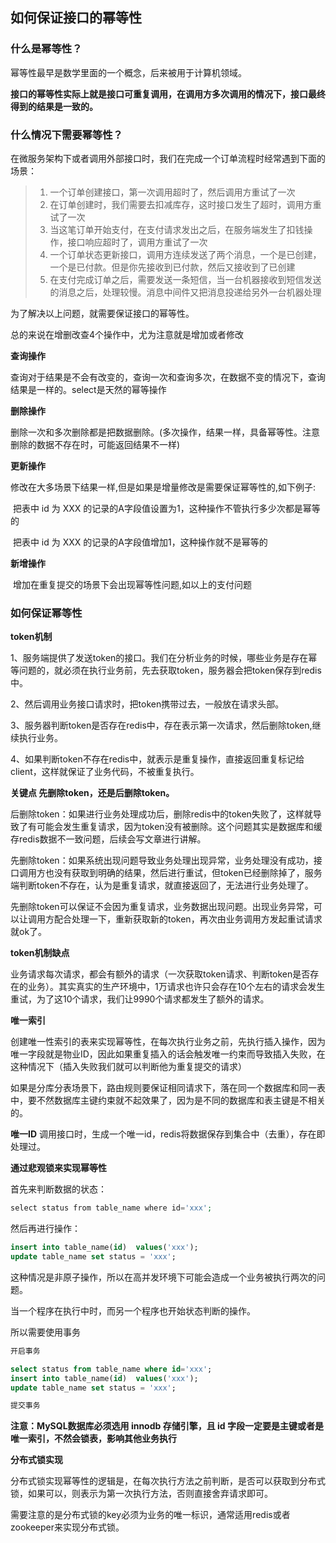 ## 如何保证接口的幂等性

### 什么是幂等性？

幂等性最早是数学里面的一个概念，后来被用于计算机领域。

**接口的幂等性实际上就是接口可重复调用，在调用方多次调用的情况下，接口最终得到的结果是一致的。**



### 什么情况下需要幂等性？

在微服务架构下或者调用外部接口时，我们在完成一个订单流程时经常遇到下面的场景：

> 1. 一个订单创建接口，第一次调用超时了，然后调用方重试了一次
> 2. 在订单创建时，我们需要去扣减库存，这时接口发生了超时，调用方重试了一次
> 3. 当这笔订单开始支付，在支付请求发出之后，在服务端发生了扣钱操作，接口响应超时了，调用方重试了一次
> 4. 一个订单状态更新接口，调用方连续发送了两个消息，一个是已创建，一个是已付款。但是你先接收到已付款，然后又接收到了已创建
> 5. 在支付完成订单之后，需要发送一条短信，当一台机器接收到短信发送的消息之后，处理较慢。消息中间件又把消息投递给另外一台机器处理

为了解决以上问题，就需要保证接口的幂等性。

总的来说在增删改查4个操作中，尤为注意就是增加或者修改

**查询操作**

​     查询对于结果是不会有改变的，查询一次和查询多次，在数据不变的情况下，查询结果是一样的。select是天然的幂等操作

**删除操作**

​    删除一次和多次删除都是把数据删除。(多次操作，结果一样，具备幂等性。注意删除的数据不存在时，可能返回结果不一样)

**更新操作**

​	修改在大多场景下结果一样,但是如果是增量修改是需要保证幂等性的,如下例子:

​	把表中 id 为 XXX 的记录的A字段值设置为1，这种操作不管执行多少次都是幂等的

​	把表中 id 为 XXX 的记录的A字段值增加1，这种操作就不是幂等的

**新增操作**

​	增加在重复提交的场景下会出现幂等性问题,如以上的支付问题



### 如何保证幂等性

**token机制**

1、服务端提供了发送token的接口。我们在分析业务的时候，哪些业务是存在幂等问题的，就必须在执行业务前，先去获取token，服务器会把token保存到redis中。

2、然后调用业务接口请求时，把token携带过去，一般放在请求头部。

3、服务器判断token是否存在redis中，存在表示第一次请求，然后删除token,继续执行业务。

4、如果判断token不存在redis中，就表示是重复操作，直接返回重复标记给client，这样就保证了业务代码，不被重复执行。

**关键点 先删除token，还是后删除token。**

后删除token：如果进行业务处理成功后，删除redis中的token失败了，这样就导致了有可能会发生重复请求，因为token没有被删除。这个问题其实是数据库和缓存redis数据不一致问题，后续会写文章进行讲解。

先删除token：如果系统出现问题导致业务处理出现异常，业务处理没有成功，接口调用方也没有获取到明确的结果，然后进行重试，但token已经删除掉了，服务端判断token不存在，认为是重复请求，就直接返回了，无法进行业务处理了。

先删除token可以保证不会因为重复请求，业务数据出现问题。出现业务异常，可以让调用方配合处理一下，重新获取新的token，再次由业务调用方发起重试请求就ok了。

**token机制缺点**

业务请求每次请求，都会有额外的请求（一次获取token请求、判断token是否存在的业务）。其实真实的生产环境中，1万请求也许只会存在10个左右的请求会发生重试，为了这10个请求，我们让9990个请求都发生了额外的请求。



**唯一索引**

创建唯一性索引的表来实现幂等性，在每次执行业务之前，先执行插入操作，因为唯一字段就是物业ID，因此如果重复插入的话会触发唯一约束而导致插入失败，在这种情况下（插入失败我们就可以判断他为重复提交的请求）

如果是分库分表场景下，路由规则要保证相同请求下，落在同一个数据库和同一表中，要不然数据库主键约束就不起效果了，因为是不同的数据库和表主键是不相关的。



**唯一ID**
调用接口时，生成一个唯一id，redis将数据保存到集合中（去重），存在即处理过。



**通过悲观锁来实现幂等性**

首先来判断数据的状态：

```php
select status from table_name where id='xxx';
```

然后再进行操作：

```sql
insert into table_name(id)  values('xxx');
update table_name set status = 'xxx';
```

这种情况是非原子操作，所以在高并发环境下可能会造成一个业务被执行两次的问题。

当一个程序在执行中时，而另一个程序也开始状态判断的操作。

所以需要使用事务

```sql
开启事务

select status from table_name where id='xxx';
insert into table_name(id)  values('xxx');
update table_name set status = 'xxx';

提交事务
```

**注意：MySQL数据库必须选用 innodb 存储引擎，且 id 字段一定要是主键或者是唯一索引，不然会锁表，影响其他业务执行**



**分布式锁实现**

分布式锁实现幂等性的逻辑是，在每次执行方法之前判断，是否可以获取到分布式锁，如果可以，则表示为第一次执行方法，否则直接舍弃请求即可。

需要注意的是分布式锁的key必须为业务的唯一标识，通常适用redis或者zookeeper来实现分布式锁。

